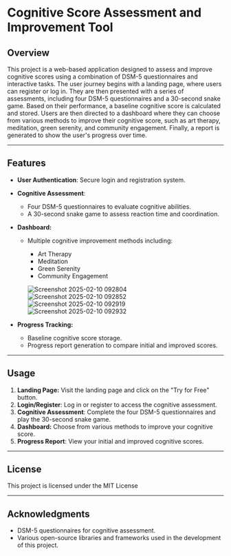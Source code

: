# Cognitive Score Assessment and Improvement Tool
## Overview
This project is a web-based application designed to assess and improve cognitive scores using a combination of DSM-5 questionnaires and interactive tasks. The user journey begins with a landing page, where users can register or log in. They are then presented with a series of assessments, including four DSM-5 questionnaires and a 30-second snake game. Based on their performance, a baseline cognitive score is calculated and stored. Users are then directed to a dashboard where they can choose from various methods to improve their cognitive score, such as art therapy, meditation, green serenity, and community engagement. Finally, a report is generated to show the user's progress over time.

------------

## Features
- **User Authentication**: Secure login and registration system.

- **Cognitive Assessment**:

     - Four DSM-5 questionnaires to evaluate cognitive abilities.
     - A 30-second snake game to assess reaction time and coordination.

- **Dashboard:**
   - Multiple cognitive improvement methods including:
      - Art Therapy
      - Meditation
      - Green Serenity
      - Community Engagement
        
      ![Screenshot 2025-02-10 092804](https://github.com/user-attachments/assets/23a47364-8958-4790-b5d7-394c70099893)
      ![Screenshot 2025-02-10 092852](https://github.com/user-attachments/assets/df751b38-7067-4149-bfb0-6b9ba6c7ef40)
      ![Screenshot 2025-02-10 092919](https://github.com/user-attachments/assets/c6d5999c-f709-4429-af57-d89c30fe7b3a)
      ![Screenshot 2025-02-10 092932](https://github.com/user-attachments/assets/3974fd37-42b0-4d61-9dbc-42991a5a0b2e)



- **Progress Tracking:**

   - Baseline cognitive score storage.
   - Progress report generation to compare initial and improved scores.

------------

## Usage
1. **Landing Page:** Visit the landing page and click on the "Try for Free" button.
2. **Login/Register**: Log in or register to access the cognitive assessment.
3. **Cognitive Assessment**: Complete the four DSM-5 questionnaires and play the 30-second snake game.
4. **Dashboard:** Choose from various methods to improve your cognitive score.
5. **Progress Report**: View your initial and improved cognitive scores.

------------

## License
This project is licensed under the MIT License

------------

## Acknowledgments
- DSM-5 questionnaires for cognitive assessment.
- Various open-source libraries and frameworks used in the development of this project.
